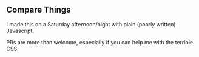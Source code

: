 ## Compare Things

I made this on a Saturday afternoon/night with plain (poorly written) Javascript.

PRs are more than welcome, especially if you can help me with the terrible CSS.

